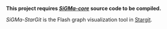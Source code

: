 **This project requires [*SiGMa-core*](https://github.com/jacomyal/SiGMa-core) source code to be compiled.**

*SiGMa-StarGit* is the Flash graph visualization tool in [Stargit](http://stargit.net/#github).
